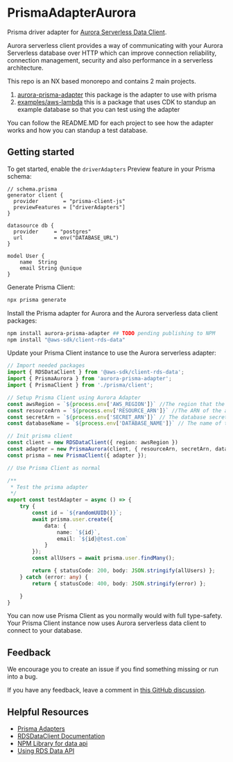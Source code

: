 # PrismaAdapterAurora

Prisma driver adapter for [Aurora Serverless Data Client](https://www.npmjs.com/package/@aws-sdk/client-rds-data).

Aurora serverless client provides a way of communicating with your Aurora Serverless database over HTTP which can improve connection reliability, connection management, security and also performance in a serverless architecture.

This repo is an NX based monorepo and contains 2 main projects.

1. [aurora-prisma-adapter](packages/aurora-prisma-adapter) this package is the adapter to use with prisma
2. [examples/aws-lambda](packages/examples/aws-lambda) this is a package that uses CDK to standup an example database so that you can test using the adapter

You can follow the README.MD for each project to see how the adapter works and how you can standup a test database.

## Getting started

To get started, enable the `driverAdapters` Preview feature in your Prisma schema:

```prisma
// schema.prisma
generator client {
  provider        = "prisma-client-js"
  previewFeatures = ["driverAdapters"]
}

datasource db {
  provider     = "postgres"
  url          = env("DATABASE_URL")
}

model User {
    name  String
    email String @unique
}
```

Generate Prisma Client:

```sh
npx prisma generate
```

Install the Prisma adapter for Aurora and the Aurora serverless data client packages:

```sh
npm install aurora-prisma-adapter ## TODO pending publishing to NPM
npm install "@aws-sdk/client-rds-data"
```

Update your Prisma Client instance to use the Aurora serverless adapter:

```ts
// Import needed packages
import { RDSDataClient } from '@aws-sdk/client-rds-data';
import { PrismaAurora } from 'aurora-prisma-adapter';
import { PrismaClient } from './prisma/client';

// Setup Prisma Client using Aurora Adapter
const awsRegion = `${process.env['AWS_REGION']}` //The region that the aurora cluster is deployed to
const resourceArn = `${process.env['RESOURCE_ARN']}` //The ARN of the aurora cluster to connect to
const secretArn = `${process.env['SECRET_ARN']}` // The database secret that is used for authentication to the cluster. Your Service/Lambda will need access to this see https://docs.aws.amazon.com/secretsmanager/latest/userguide/create_database_secret.html
const databaseName = `${process.env['DATABASE_NAME']}` // The name of the database to connect to in the cluster

// Init prisma client
const client = new RDSDataClient({ region: awsRegion })
const adapter = new PrismaAurora(client, { resourceArn, secretArn, databaseName })
const prisma = new PrismaClient({ adapter });

// Use Prisma Client as normal

/**
 * Test the prisma adapter
 */
export const testAdapter = async () => {
    try {
        const id = `${randomUUID()}`;
        await prisma.user.create({
            data: {
                name: `${id}`,
                email: `${id}@test.com`
            }
        });
        const allUsers = await prisma.user.findMany();

        return { statusCode: 200, body: JSON.stringify(allUsers) };
    } catch (error: any) {
        return { statusCode: 400, body: JSON.stringify(error) };

    }
}
```

You can now use Prisma Client as you normally would with full type-safety. Your Prisma Client instance now uses Aurora serverless data client to connect to your database.

## Feedback

We encourage you to create an issue if you find something missing or run into a bug.

If you have any feedback, leave a comment in [this GitHub discussion](https://github.com/prisma/prisma/issues/1964).

## Helpful Resources
- [Prisma Adapters](https://www.prisma.io/docs/orm/overview/databases/database-drivers)
- [RDSDataClient Documentation](https://docs.aws.amazon.com/AWSJavaScriptSDK/v3/latest/client/rds-data/)
- [NPM Library for data api](https://www.npmjs.com/package/@aws-sdk/client-rds-data)
- [Using RDS Data API](https://docs.aws.amazon.com/AmazonRDS/latest/AuroraUserGuide/data-api.html)
